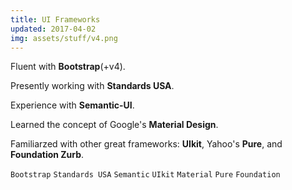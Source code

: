 ```yaml
---
title: UI Frameworks
updated: 2017-04-02
img: assets/stuff/v4.png
---
```


Fluent with **Bootstrap**(+v4). 

Presently working with **Standards USA**. 

Experience with **Semantic-UI**. 

Learned the concept of Google's **Material Design**. 

Familiarzed with other great frameworks: **UIkit**, Yahoo's **Pure**, and **Foundation Zurb**. 

`Bootstrap` `Standards USA` `Semantic` `UIkit` `Material` `Pure` `Foundation`